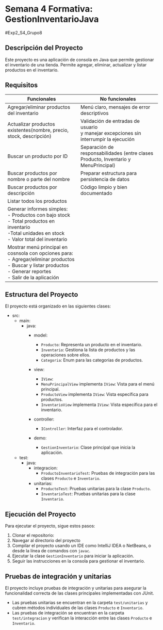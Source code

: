 # Semana 4 Formativa: GestionInventarioJava
#Exp2_S4_Grupo8


## Descripción del Proyecto
Este proyecto es una aplicación de consola en Java que permite gestionar el inventario de una tienda.
Permite agregar, eliminar, actualizar y listar productos en el inventario.

## Requisitos
| Funcionales                                                                                                                                                                | No funcionales                                                                             |
|----------------------------------------------------------------------------------------------------------------------------------------------------------------------------|--------------------------------------------------------------------------------------------|
| Agregar/eliminar productos del inventario                                                                                                                                  | Menú claro, mensajes de error descriptivos                                                 |
| Actualizar productos existentes(nombre, precio, stock, descripción)                                                                                                        | Validación de entradas de usuario <br/>y manejar excepciones sin interrumpir la ejecución  |
| Buscar un producto por ID                                                                                                                                                  | Separación de responsabilidades (entre clases Producto, Inventario y MenuPrincipal)        |
| Buscar productos por nombre o parte del nombre                                                                                                                             | Preparar estructura para persistencia de datos                                             |
| Buscar productos por descripción                                                                                                                                           | Código limpio y bien documentado                                                           |
| Listar todos los productos                                                                                                                                                 |                                                                                            |
| Generar informes simples:<br/>- Productos con bajo stock<br/>- Total productos en inventario <br/>-Total unidades en stock<br/>- Valor total del inventario                |                                                                                            |
| Mostrar menú principal en cosnsola con opciones para:<br/>- Agregar/eliminar productos<br/>- Buscar y listar productos<br/>- Generar reportes<br/>- Salir de la aplicación ||

## Estructura del Proyecto

El proyecto está organizado en las siguientes clases:
- src:
  - main:
    - java:
      - model:
        - `Producto`: Representa un producto en el inventario.
        - `Inventario`: Gestiona la lista de productos y las operaciones sobre ellos.
        - `Categoria`: Enum para las categorías de productos.

      - view:
          - `IView`: 
          - `MenuPrincipalView` implementa `IView`: Vista para el menú principal.
          - `ProductoView` implementa `IView`: Vista específica para productos.
          - `InventarioView` implementa `IView`: Vista específica para el inventario.

      - controller:
          - `IController`: Interfaz para el controlador.

      - demo:
        - `GestionInventario`: Clase principal que inicia la aplicación.
  - test:
    - java:
      - integracion:
        - `ProductoInventarioTest`: Pruebas de integración para las clases `Producto` e `Inventario`.
      - unitarias:
        - `ProductoTest`: Pruebas unitarias para la clase `Producto`.
        - `InventarioTest`: Pruebas unitarias para la clase `Inventario`.

## Ejecución del Proyecto
Para ejecutar el proyecto, sigue estos pasos:
1. Clonar el repositorio:
2. Navegar al directorio del proyecto
3. Compilar el proyecto usando un IDE como IntelliJ IDEA o NetBeans, o desde la línea de comandos con `javac`.
4. Ejecutar la clase `GestionInventario` para iniciar la aplicación.
5. Seguir las instrucciones en la consola para gestionar el inventario.

## Pruebas de integración y unitarias
El proyecto incluye pruebas de integración y unitarias para asegurar la funcionalidad correcta de las clases principales
implementadas con JUnit.
- Las pruebas unitarias se encuentran en la carpeta `test/unitarias` y cubren métodos individuales de las clases `Producto` e `Inventario`.
- Las pruebas de integración se encuentran en la carpeta `test/integracion` y verifican la interacción entre las clases `Producto` e `Inventario`.

